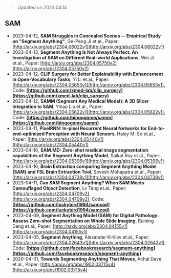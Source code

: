 > Updated on 2023.04.14

## SAM

- 2023-04-12, **SAM Struggles in Concealed Scenes -- Empirical Study on "Segment Anything"**, Ge-Peng Ji et.al., Paper: [http://arxiv.org/abs/2304.06022v1](http://arxiv.org/abs/2304.06022v1)
- 2023-04-13, **Segment Anything Is Not Always Perfect: An Investigation of SAM on Different Real-world Applications**, Wei Ji et.al., Paper: [http://arxiv.org/abs/2304.05750v2](http://arxiv.org/abs/2304.05750v2)
- 2023-04-12, **CLIP Surgery for Better Explainability with Enhancement in Open-Vocabulary Tasks**, Yi Li et.al., Paper: [http://arxiv.org/abs/2304.05653v1](http://arxiv.org/abs/2304.05653v1), Code: **[https://github.com/xmed-lab/clip_surgery](https://github.com/xmed-lab/clip_surgery)**
- 2023-04-12, **SAMM (Segment Any Medical Model): A 3D Slicer Integration to SAM**, Yihao Liu et.al., Paper: [http://arxiv.org/abs/2304.05622v1](http://arxiv.org/abs/2304.05622v1), Code: **[https://github.com/bingogome/samm](https://github.com/bingogome/samm)**
- 2023-04-11, **PixelRNN: In-pixel Recurrent Neural Networks for End-to-end-optimized Perception with Neural Sensors**, Haley M. So et.al., Paper: [http://arxiv.org/abs/2304.05440v1](http://arxiv.org/abs/2304.05440v1)
- 2023-04-10, **SAM.MD: Zero-shot medical image segmentation capabilities of the Segment Anything Model**, Saikat Roy et.al., Paper: [http://arxiv.org/abs/2304.05396v1](http://arxiv.org/abs/2304.05396v1)
- 2023-04-10, **Brain Extraction comparing Segment Anything Model (SAM) and FSL Brain Extraction Tool**, Sovesh Mohapatra et.al., Paper: [http://arxiv.org/abs/2304.04738v1](http://arxiv.org/abs/2304.04738v1)
- 2023-04-11, **Can SAM Segment Anything? When SAM Meets Camouflaged Object Detection**, Lv Tang et.al., Paper: [http://arxiv.org/abs/2304.04709v2](http://arxiv.org/abs/2304.04709v2), Code: **[https://github.com/luckybird1994/samcod](https://github.com/luckybird1994/samcod)**
- 2023-04-09, **Segment Anything Model (SAM) for Digital Pathology: Assess Zero-shot Segmentation on Whole Slide Imaging**, Ruining Deng et.al., Paper: [http://arxiv.org/abs/2304.04155v1](http://arxiv.org/abs/2304.04155v1)
- 2023-04-05, **Segment Anything**, Alexander Kirillov et.al., Paper: [http://arxiv.org/abs/2304.02643v1](http://arxiv.org/abs/2304.02643v1), Code: **[https://github.com/facebookresearch/segment-anything](https://github.com/facebookresearch/segment-anything)**
- 2020-04-01, **Towards Segmenting Anything That Moves**, Achal Dave et.al., Paper: [http://arxiv.org/abs/1902.03715v4](http://arxiv.org/abs/1902.03715v4)


